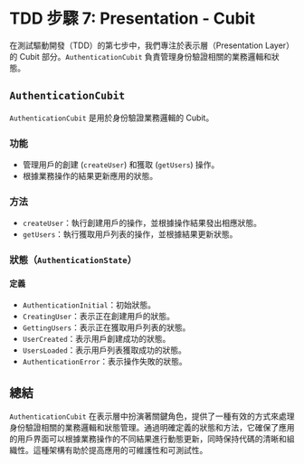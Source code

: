 # TDD 步驟 7: Presentation - Cubit

在測試驅動開發（TDD）的第七步中，我們專注於表示層（Presentation Layer）的 Cubit 部分。`AuthenticationCubit` 負責管理身份驗證相關的業務邏輯和狀態。

## `AuthenticationCubit`

`AuthenticationCubit` 是用於身份驗證業務邏輯的 Cubit。

### 功能
- 管理用戶的創建 (`createUser`) 和獲取 (`getUsers`) 操作。
- 根據業務操作的結果更新應用的狀態。

### 方法
- `createUser`：執行創建用戶的操作，並根據操作結果發出相應狀態。
- `getUsers`：執行獲取用戶列表的操作，並根據結果更新狀態。

### 狀態（`AuthenticationState`）

#### 定義
- `AuthenticationInitial`：初始狀態。
- `CreatingUser`：表示正在創建用戶的狀態。
- `GettingUsers`：表示正在獲取用戶列表的狀態。
- `UserCreated`：表示用戶創建成功的狀態。
- `UsersLoaded`：表示用戶列表獲取成功的狀態。
- `AuthenticationError`：表示操作失敗的狀態。

## 總結

`AuthenticationCubit` 在表示層中扮演著關鍵角色，提供了一種有效的方式來處理身份驗證相關的業務邏輯和狀態管理。通過明確定義的狀態和方法，它確保了應用的用戶界面可以根據業務操作的不同結果進行動態更新，同時保持代碼的清晰和組織性。這種架構有助於提高應用的可維護性和可測試性。
